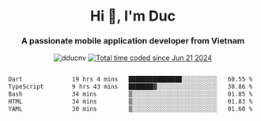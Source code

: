 <h1 align="center">
  Hi 👋, I'm  Duc</h1>
<h3 align="center">A passionate mobile application developer from Vietnam</h3>  
  
<p align="center"> <img src="https://komarev.com/ghpvc/?username=dducnv&label=Profile%20views&color=0e75b6&style=flat" alt="dducnv" /> 
<a href="https://wakatime.com/@4d2a2cd9-1bcb-4dd1-84a4-dce128a35137"><img src="https://wakatime.com/badge/user/4d2a2cd9-1bcb-4dd1-84a4-dce128a35137.svg" alt="Total time coded since Jun 21 2024" /></a>
</p>  

<div style="width: 100vw; overflow-x: auto; flex:center">
  <!--START_SECTION:waka-->

```txt
Dart              19 hrs 4 mins   ███████████████░░░░░░░░░░   60.55 %
TypeScript        9 hrs 43 mins   ███████▓░░░░░░░░░░░░░░░░░   30.86 %
Bash              34 mins         ▒░░░░░░░░░░░░░░░░░░░░░░░░   01.85 %
HTML              34 mins         ▒░░░░░░░░░░░░░░░░░░░░░░░░   01.83 %
YAML              30 mins         ▒░░░░░░░░░░░░░░░░░░░░░░░░   01.60 %
```

<!--END_SECTION:waka-->
</div>




  
